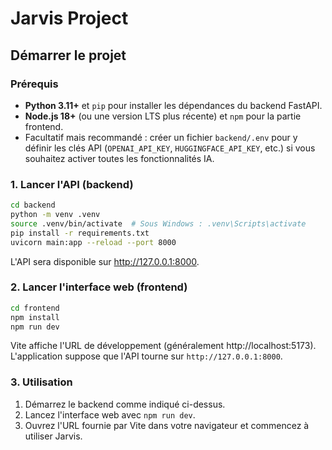 # Jarvis Project

## Démarrer le projet

### Prérequis

- **Python 3.11+** et `pip` pour installer les dépendances du backend FastAPI.
- **Node.js 18+** (ou une version LTS plus récente) et `npm` pour la partie frontend.
- Facultatif mais recommandé : créer un fichier `backend/.env` pour y définir les clés API
  (`OPENAI_API_KEY`, `HUGGINGFACE_API_KEY`, etc.) si vous souhaitez activer toutes les
  fonctionnalités IA.

### 1. Lancer l'API (backend)

```bash
cd backend
python -m venv .venv
source .venv/bin/activate  # Sous Windows : .venv\Scripts\activate
pip install -r requirements.txt
uvicorn main:app --reload --port 8000
```

L'API sera disponible sur http://127.0.0.1:8000.

### 2. Lancer l'interface web (frontend)

```bash
cd frontend
npm install
npm run dev
```

Vite affiche l'URL de développement (généralement http://localhost:5173). L'application suppose
que l'API tourne sur `http://127.0.0.1:8000`.

### 3. Utilisation

1. Démarrez le backend comme indiqué ci-dessus.
2. Lancez l'interface web avec `npm run dev`.
3. Ouvrez l'URL fournie par Vite dans votre navigateur et commencez à utiliser Jarvis.
